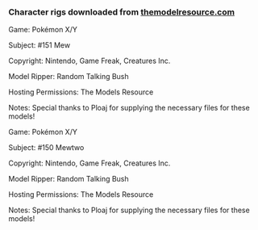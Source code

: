 ### Character rigs downloaded from [themodelresource.com](https://www.themodelresource.com)



Game: Pokémon X/Y

Subject: #151 Mew

Copyright: Nintendo, Game Freak, Creatures Inc.

Model Ripper: Random Talking Bush

Hosting Permissions: The Models Resource

Notes: Special thanks to Ploaj for supplying the necessary files for these models!



Game: Pokémon X/Y

Subject: #150 Mewtwo

Copyright: Nintendo, Game Freak, Creatures Inc.

Model Ripper: Random Talking Bush

Hosting Permissions: The Models Resource

Notes: Special thanks to Ploaj for supplying the necessary files for these models!
